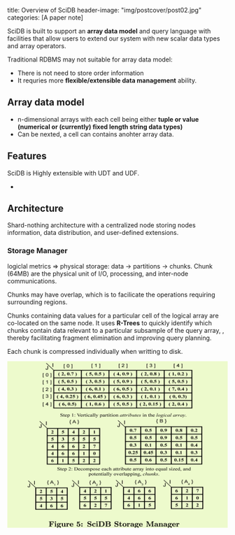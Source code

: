 title: Overview of SciDB
header-image: "img/postcover/post02.jpg"
categories: [A paper note]

SciDB is built to support an **array data model** and query language with facilities that allow users to extend our system with new scalar data types and array operators.

Traditional RDBMS may not suitable for array data model:

- There is not need to store order information
- It requries more **flexible/extensible data management** ability.

## Array data model

- n-dimensional arrays with each cell being either **tuple or value (numerical or (currently) fixed length string data types)** 
- Can be nexted, a cell can contains anohter array data.

## Features

SciDB is Highly extensible with UDT and UDF.

- 

## Architecture

Shard-nothing architecture with a centralized node storing nodes information, data distribution, and user-defined extensions.

### Storage Manager

logiclal metrics => physical storage: data -> partitions -> chunks.
Chunk (64MB) are the physical unit of I/O, processing, and inter-node communications.

Chunks may have overlap, which is to facilicate the operations requiring surrounding regions.

Chunks containing data values for a particular cell of the logical array are co-located on the same node.
It uses **R-Trees** to quickly identify which chunks contain data relevant to a particular subsample of the query array, , thereby facilitating fragment elimination and improving query planning.

Each chunk is compressed individually when writting to disk.

![image-20230614162431747](../../img/a_img_store/image-20230614162431747.png)





















